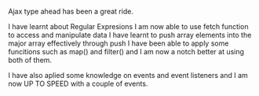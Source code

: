 Ajax type ahead has been a great ride.

I have learnt about Regular Expresions
I am now able to use fetch function to access and manipulate data
I have learnt to push array elements into the major array effectively through push 
I have been able to apply some funcitions such as map() and filter() and I am now a notch better at using both of them.

I have also aplied some knowledge on events and event listeners and I am now UP TO SPEED with a couple of events.
